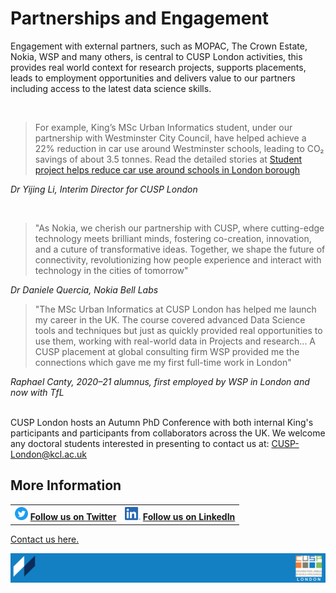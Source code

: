 # Partnerships and Engagement



Engagement with external partners, such as MOPAC, The Crown Estate, Nokia, WSP and many others, is central to CUSP London activities, this provides real world context for research projects, supports placements, leads to employment opportunities and delivers value to our partners including access to the latest data science skills.

<br>

> For example, King’s MSc Urban Informatics student, under our partnership with Westminster City Council, have helped achieve a 22% reduction in car use around Westminster schools, leading to CO₂ savings of about 3.5 tonnes. Read the detailed stories at [Student project helps reduce car use around schools in London borough](https://www.kcl.ac.uk/news/student-project-helps-reduce-car-use-around-schools-in-london-borough)

*Dr Yijing Li, Interim Director for CUSP London*
<br>

<br>

> "As Nokia, we cherish our partnership with CUSP, where cutting-edge technology meets brilliant minds, fostering co-creation, innovation, and a cuture of transformative ideas.  Together, we shape the future of connectivity, revolutionizing how people experience and interact with technology in the cities of tomorrow"

*Dr Daniele Quercia, Nokia Bell Labs*
<br>

> "The MSc Urban Informatics at CUSP London has helped me launch my career in the UK. The course covered advanced Data Science tools and techniques but just as quickly provided real opportunities to use them, working with real-world data in Projects and research... 
A CUSP placement at global consulting firm WSP provided me the connections which gave me my first full-time work in London"

*Raphael Canty, 2020–21 alumnus, first employed by WSP in London and now with TfL*
<br>
<br>

CUSP London hosts an Autumn PhD Conference with both internal King's participants and participants from collaborators across the UK. We welcome any doctoral students interested in presenting to contact us at: CUSP-London@kcl.ac.uk

## More Information

<table border="0" cellspacing="0" cellpadding="0">
  <tr>
    <th>
<a href="https://twitter.com/cusplondon?lang=en"><img src="./assets/Twitterblue.svg" alt="Twitter" style="width:21px;height:21px;"></a>
<a href="https://twitter.com/cusplondon?lang=en">Follow us on Twitter</a>
    </th>
        <th>
<a href="https://www.linkedin.com/company/centre-for-urban-science-and-progress-london-cusp-london-king-s-college-london/"><img src="./assets/LI-In-Bug.png" alt="Linked In" style="height:21px;"></a>
<a href="https://www.linkedin.com/company/centre-for-urban-science-and-progress-london-cusp-london-king-s-college-london/)">Follow us on LinkedIn</a>
       </th>
   </tr>
</table>

[Contact us here.](./YouCanJoinUs.md)

![CUSP London Logo](./assets/CUSPbanner_thin_03.png)
